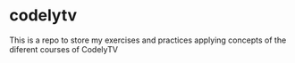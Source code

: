 # codelytv
This is a repo to store my exercises and practices applying concepts of the diferent courses of CodelyTV
